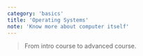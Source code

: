 ```yaml
---
category: 'basics'
title: 'Operating Systems'
note: 'Know more about computer itself'
---
```


> From intro course to advanced course.